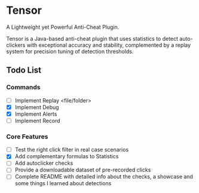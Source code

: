 # Tensor

A Lightweight yet Powerful Anti-Cheat Plugin.

Tensor is a Java-based anti-cheat plugin that uses statistics to detect auto-clickers with exceptional accuracy and stability, complemented by a replay system for precision tuning of detection thresholds.

## Todo List

### Commands

* [ ] Implement Replay <file/folder>
* [x] Implement Debug
* [x] Implement Alerts
* [ ] Implement Record <player>

### Core Features

* [ ] Test the right click filter in real case scenarios
* [x] Add complementary formulas to Statistics
* [ ] Add autoclicker checks
* [ ] Provide a downloadable dataset of pre-recorded clicks
* [ ] Complete README with detailed info about the checks, a showcase and some things I learned about detections
